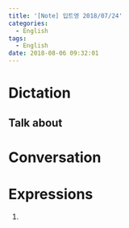 ```yaml
---
title: '[Note] 입트영 2018/07/24'
categories:
  - English
tags:
  - English
date: 2018-08-06 09:32:01
---
```


# Dictation
## Talk about

# Conversation

# Expressions
1.